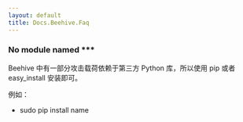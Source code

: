 ```yaml
---
layout: default
title: Docs.Beehive.Faq
---
```


### No module named ***

Beehive 中有一部分攻击载荷依赖于第三方 Python 库，所以使用 pip 或者 easy_install 安装即可。

例如：

- sudo pip install name
